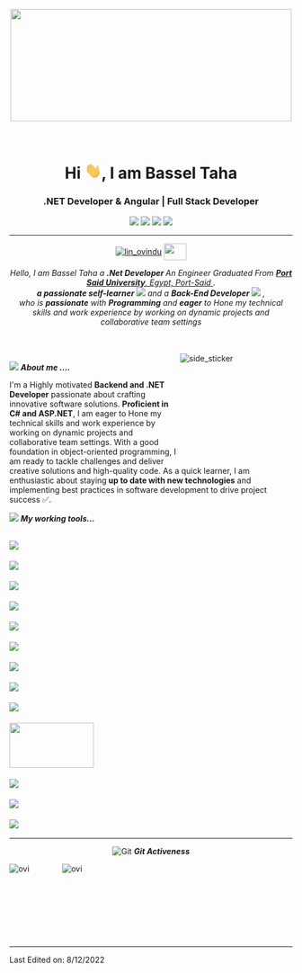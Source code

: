 
<p align="center">
  <img src="https://media.giphy.com/media/qgQUggAC3Pfv687qPC/giphy.gif" height="200" width = 500/>
</p>
<br>

<h1 align="center">Hi <img src="https://raw.githubusercontent.com/ABSphreak/ABSphreak/master/gifs/Hi.gif" width="30px">, I am Bassel Taha </h1>
<h3 align="center">.NET Developer & Angular | Full Stack Developer </h2>

 <p align="center">
<img src="https://img.shields.io/badge/Age-25-blue" />
  <img src="https://img.shields.io/badge/Focus-.NET Development & Back--End Development-yellow" />
  <img src="https://img.shields.io/badge/Lives in-Egypt, PortSaid-success" />
  <img src="https://img.shields.io/badge/Languages-English%20%26%20Arabic-brightgreen" />
</p>
<hr>
<p align="center">
<a href="https://www.linkedin.com/in/bassel-taha-keshk/" target="blank"><img align="center" src="https://th.bing.com/th/id/R.15fd5adb3c750e71a0e6ba69caaabe5f?rik=r4eO9JHsawHnKg&pid=ImgRaw&r=0" alt="lin_ovindu" height="40" width="40" /></a>  
<a href = "mailto: Basseltaha98@gmail.com"><img align="center" src="https://seeklogo.com/images/G/gmail-new-2020-logo-32DBE11BB4-seeklogo.com.png" height="30" width="40" /></a>
 </p>


<p align="center">
  <em>
    Hello, I am Bassel Taha a <b>.Net Developer </b> An Engineer Graduated From <a href="[https://uom.lk/](https://psu.edu.eg/en/home-en/)"> <b>Port Said University</b>, Egypt, Port-Said </a>. <br>
    <b>a passionate self-learner</b> <img src="https://raw.githubusercontent.com/TheDudeThatCode/TheDudeThatCode/master/Assets/Developer.gif" width="30px"> and a <b>Back-End Developer</b>&nbsp;<img src="https://raw.githubusercontent.com/TheDudeThatCode/TheDudeThatCode/master/Assets/Designer.gif" width="36px">&nbsp,<br>who is <b>passionate</b>
    with <b>Programming</b> and  <b>eager</b> to Hone my technical skills and work experience by working on dynamic projects and collaborative team settings 
  </em> 
  <br>
<!--  <img src="https://media.giphy.com/media/gH3LO09IOiZIqePwv9/giphy.gif" width="50" /> <b><i align="center">Thought : "Life is full of choices…choose wisely!”</i></b> <img src="https://media.giphy.com/media/qjqUcgIyRjsl2/giphy.gif" width="50" />
-->
</p>
<br><br>
<img align="right" width=200px height=200px alt="side_sticker" src="https://media.giphy.com/media/TEnXkcsHrP4YedChhA/giphy.gif" />

<img src="https://media.giphy.com/media/iY8CRBdQXODJSCERIr/giphy.gif" width="30px">&nbsp;***About me ....***

  I'm a Highly motivated <b>Backend and .NET Developer</b> passionate about crafting innovative software   solutions. <b>Proficient in C# and ASP.NET</b>, I am eager to Hone my technical skills and work  experience by working on dynamic projects and collaborative team settings. With a good  foundation in object-oriented programming, I am ready to tackle challenges and deliver creative solutions and high-quality code. As a quick learner, I am enthusiastic about staying<b> up to date with new technologies</b> and implementing best practices in software development to drive project success ✅.
 

<img src="https://media.giphy.com/media/iY8CRBdQXODJSCERIr/giphy.gif" width="30px">&nbsp;***My working tools...***
<p align="left">
  

  <code> <img height="80" src="https://samiinfotech.com/wp-content/uploads/2022/09/EaHTsat.jpg"> </code>
  <code> <img height="80" src="https://logowik.com/content/uploads/images/angular-new6082.logowik.com.webp"> </code>
  <code> <img height="80" src="https://upload.wikimedia.org/wikipedia/commons/thumb/4/4c/Typescript_logo_2020.svg/2048px-Typescript_logo_2020.svg.png"> </code>
  <code> <img height="80" src="https://upload.wikimedia.org/wikipedia/commons/6/6a/JavaScript-logo.png"> </code>
  <code> <img height="80" src="https://th.bing.com/th/id/R.893b71926fa5241849cac9f3bd50a36b?rik=WWlnTUQe0UeUqw&pid=ImgRaw&r=0"> </code>
  <code> <img height="80" width ="" src="https://codeopinion.com/wp-content/uploads/2017/10/Bitmap-MEDIUM_Entity-Framework-Core-Logo_2colors_Square_Boxed_RGB.png"> </code>
  <code> <img height="80" src="https://www.vectorlogo.zone/logos/w3_html5/w3_html5-ar21.svg"> </code>
  <code> <img height="80" src="https://th.bing.com/th/id/OIP.PzM5Xc-Bw2DbeTGmMVqNNgAAAA?rs=1&pid=ImgDetMain"> </code>
  <code> <img height="80" src="https://th.bing.com/th/id/R.1e1036237df7ba6a39b5b12c167c15ed?rik=boKfLqP6fGVIpA&riu=http%3a%2f%2f4.bp.blogspot.com%2f-W7IqKEnbfGw%2fTp-5ctkQHlI%2fAAAAAAAAARk%2fWesGCastsWA%2fw1200-h630-p-k-no-nu%2fMVVM_Original_195x1001.png&ehk=eL%2fqK%2b2dVFHvjenhVT7MnqWGdxU%2b9%2fJFVgWRh%2f9x7yw%3d&risl=&pid=ImgRaw&r=0"> </code>
  <code> <img height="80" width ="150" src="https://www.itprotoday.com/sites/itprotoday.com/files/styles/article_featured_retina/public/logo-microsoft-sql-server-595x3350.jpg?itok=yF51O5OL" width='100'> </code>
  <code> <img height="80" src="https://th.bing.com/th/id/OIP.ggxLNjvf0deajdurBvbaeQHaEm?rs=1&pid=ImgDetMain"> </code>
  <code> <img height="80" src="https://www.brcline.com/wp-content/uploads/2016/01/bootstrap-logo.png"> </code>
  <code> <img height="80" src="https://th.bing.com/th/id/R.7ea67df8f3ea706fdc9b493725fa0835?rik=WIuTpARHDBiwKg&pid=ImgRaw&r=0"> </code>
  
  <hr>
  </p>
  <p align="center">
 <img src="https://media.giphy.com/media/W5eoZHPpUx9sapR0eu/giphy.gif" width="30px" alt="Git"/>&nbsp;<i><b>Git Activeness</b></i></p>
 
<p><img align="left" src="https://github-readme-stats.vercel.app/api/top-langs?username=Bassel-Taha&show_icons=true&locale=en&layout=compact&theme=chartreuse-dark" alt="ovi" /></p>
<p>&nbsp;<img align="right" src="https://github-readme-stats.vercel.app/api?username=Bassel-Taha&show_icons=true&locale=en&theme=chartreuse-dark" alt="ovi" width="410" /></p>
<br>
<br><br><br><br><br>

<!-- <hr> -->
<!-- <p align="center"><img src="https://media.giphy.com/media/QaMcXSekUWx7aogAUr/giphy.gif" width="30" />&nbsp;Git profile Trophies</p><br>
<img src="https://github-profile-trophy.vercel.app/?username=Bassel-Taha&theme=juicyfresh&no-bg=true" /> -->


-----
Last Edited on: 8/12/2022





